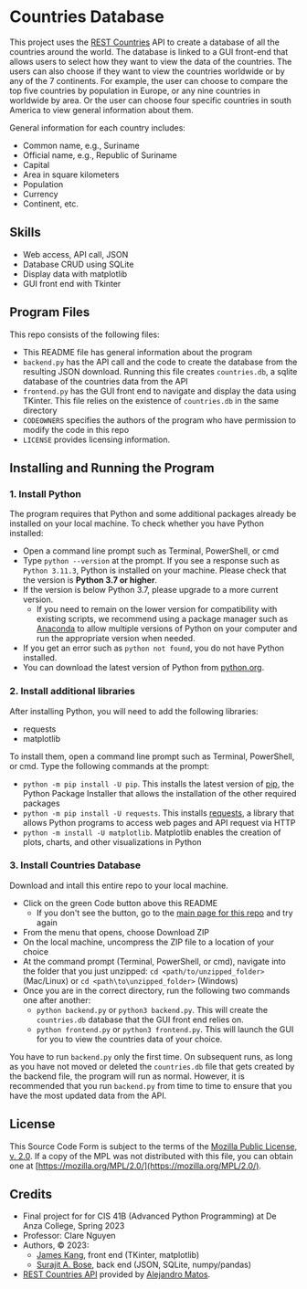 # Countries Database 
This project uses the [REST Countries](https://restcountries.com/) API to create a database of all the countries around the world. The database is linked to a GUI front-end that allows users to select how they want to view the data of the countries. The users can also choose if they want to view the countries worldwide or by any of the 7 continents. For example, the user can choose to compare the top five countries by population in Europe, or any nine countries in worldwide by area. Or the user can choose four specific countries in south America to view general information about them. 

General information for each country includes:
- Common name, e.g., Suriname
- Official name, e.g.,  Republic of Suriname
- Capital
- Area in square kilometers
- Population
- Currency
- Continent, etc. 

## Skills
- Web access, API call, JSON 
- Database CRUD using SQLite
- Display data with matplotlib 
- GUI front end with Tkinter

## Program Files

This repo consists of the following files: 

- This README file has general information about the program
- `backend.py` has the API call and the code to create the database from the resulting JSON download. Running this file creates `countries.db`, a sqlite database of the countries data from the API
- `frontend.py` has the GUI front end to navigate and display the data using TKinter. This file relies on the existence of `countries.db` in the same directory
- `CODEOWNERS` specifies the authors of the program who have permission to modify the code in this repo
- `LICENSE` provides licensing information.

## Installing and Running the Program

### 1. Install Python

The program requires that Python and some additional packages already be installed on your local machine. To check whether you have Python installed:

- Open a command line prompt such as Terminal, PowerShell, or cmd
- Type `python --version` at the prompt. If you see a response such as `Python 3.11.3`, Python is installed on your machine. Please check that the version is **Python 3.7 or higher**.
- If the version is below Python 3.7, please upgrade to a more current version.
  - If you need to remain on the lower version for compatibility with existing scripts, we recommend using a package manager such as [Anaconda](https://www.anaconda.com/) to allow multiple versions of Python on your computer and run the appropriate version when needed. 
- If you get an error such as `python not found`, you do not have Python installed.
- You can download the latest version of Python from [python.org](https://www.python.org/downloads/).

### 2. Install additional libraries

After installing Python, you will need to add the following libraries:

- requests
- matplotlib

To install them, open a command line prompt such as Terminal, PowerShell, or cmd. Type the following commands at the prompt: 

- `python -m pip install -U pip`. This installs the latest version of [pip](https://pypi.org/project/pip/), the Python Package Installer that allows the installation of the other required packages
- `python -m pip install -U requests`. This installs [requests](https://pypi.org/project/requests/), a library that allows Python programs to access web pages and API request via HTTP
- `python -m install -U matplotlib`. Matplotlib enables the creation of plots, charts, and other visualizations in Python

### 3. Install Countries Database

Download and intall this entire repo to your local machine. 

- Click on the green Code button above this README
  - If you don't see the button, go to the [main page for this repo](https://github.com/morosebose/countries_data) and try again
- From the menu that opens, choose Download ZIP
- On the local machine, uncompress the ZIP file to a location of your choice
- At the command prompt (Terminal, PowerShell, or cmd), navigate into the folder that you just unzipped:
  `cd <path/to/unzipped_folder>` (Mac/Linux) or `cd <path\to\unzipped_folder>` (Windows)
- Once you are in the correct directory, run the following two commands one after another:
  - `python backend.py` or `python3 backend.py`. This will create the `countries.db` database that the GUI front end relies on. 
  - `python frontend.py` or `python3 frontend.py`. This will launch the GUI for you to view the countries data of your choice.

You have to run `backend.py` only the first time. On subsequent runs, as long as you have not moved or deleted the `countries.db` file that gets created by the backend file, the program will run as normal. However, it is recommended that you run `backend.py` from time to time to ensure that you have the most updated data from the API. 
    
## License
This Source Code Form is subject to the terms of the [Mozilla Public License, v. 2.0](https://github.com/morosebose/countries_data/blob/main/LICENSE). If a copy of the MPL was not distributed with this file, you can obtain one at [https://mozilla.org/MPL/2.0/](https://mozilla.org/MPL/2.0/).

## Credits
- Final project for for CIS 41B (Advanced Python Programming) at De Anza College, Spring 2023
- Professor: Clare Nguyen
- Authors, © 2023: 
  - [James Kang](https://github.com/jcmkang), front end (TKinter, matplotlib) 
  - [Surajit A. Bose](https://github.com/morosebose), back end (JSON, SQLite, numpy/pandas)
- [REST Countries API](https://gitlab.com/restcountries/restcountries) provided by [Alejandro Matos](https://gitlab.com/amatos). 
